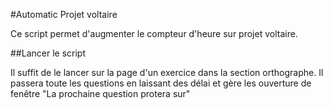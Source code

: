 #Automatic Projet voltaire

Ce script permet d'augmenter le compteur d'heure sur projet voltaire.

##Lancer le script

Il suffit de le lancer sur la page d'un exercice dans la section orthographe.
Il passera toute les questions en laissant des délai et gère les ouverture de fenêtre "La prochaine question protera sur"

